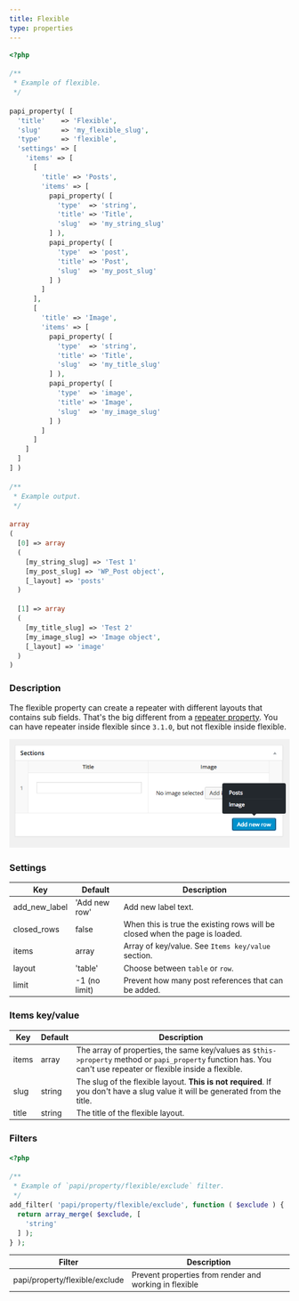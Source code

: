 ```yaml
---
title: Flexible
type: properties
---
```


```php
<?php

/**
 * Example of flexible.
 */

papi_property( [
  'title'    => 'Flexible',
  'slug'     => 'my_flexible_slug',
  'type'     => 'flexible',
  'settings' => [
    'items' => [
      [
        'title' => 'Posts',
        'items' => [
          papi_property( [
            'type'  => 'string',
            'title' => 'Title',
            'slug'  => 'my_string_slug'
          ] ),
          papi_property( [
            'type'  => 'post',
            'title' => 'Post',
            'slug'  => 'my_post_slug'
          ] )
        ]
      ],
      [
        'title' => 'Image',
        'items' => [
          papi_property( [
            'type'  => 'string',
            'title' => 'Title',
            'slug'  => 'my_title_slug'
          ] ),
          papi_property( [
            'type'  => 'image',
            'title' => 'Image',
            'slug'  => 'my_image_slug'
          ] )
        ]
      ]
    ]
  ]
] )

/**
 * Example output.
 */

array
(
  [0] => array
  (
    [my_string_slug] => 'Test 1'
    [my_post_slug] => 'WP_Post object',
    [_layout] => 'posts'
  )

  [1] => array
  (
    [my_title_slug] => 'Test 2'
    [my_image_slug] => 'Image object',
    [_layout] => 'image'
  )
)
```

### Description

The flexible property can create a repeater with different layouts that contains sub fields. That's the big different from a [repeater property](/docs/properties/repeater.html). You can have repeater inside flexible since `3.1.0`, but not flexible inside flexible.

![Flexible example](/images/docs/property-flexible.png)

### Settings

Key           | Default       | Description
--------------|---------------|----------------------------------------------------------
add_new_label | 'Add new row' | Add new label text.
closed_rows   | false         | When this is true the existing rows will be closed when the page is loaded.
items         | array         | Array of key/value. See `Items key/value` section.
layout        | 'table'       | Choose between `table` or `row`.
limit         | -1 (no limit) | Prevent how many post references that can be added.

### Items key/value

Key    | Default | Description
-------|---------|----------------------------------------------------------
items  | array   | The array of properties, the same key/values as `$this->property` method or `papi_property` function has. You can't use repeater or flexible inside a flexible.
slug   | string  | The slug of the flexible layout. **This is not required**. If you don't have a slug value it will be generated from the title.
title  | string  | The title of the flexible layout.

### Filters

```php
<?php

/**
 * Example of `papi/property/flexible/exclude` filter.
 */
add_filter( 'papi/property/flexible/exclude', function ( $exclude ) {
  return array_merge( $exclude, [
    'string'
  ] );
} );
```

Filter                         | Description
-------------------------------|-------------
papi/property/flexible/exclude | Prevent properties from render and working in flexible
